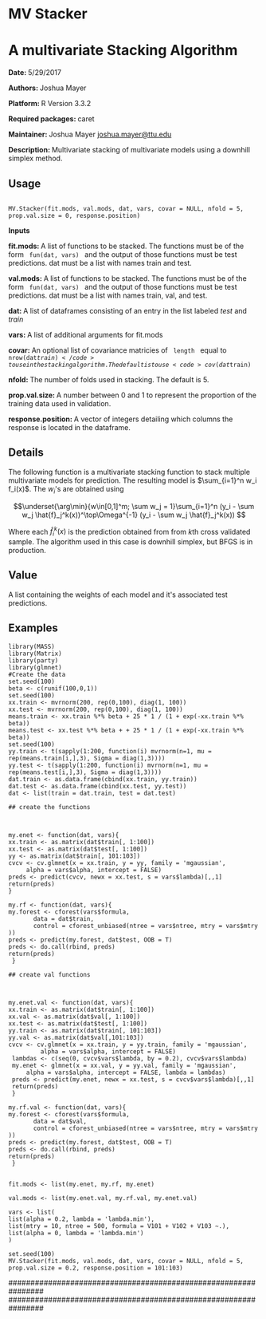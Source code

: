 
# MV Stacker

<h1> A multivariate Stacking Algorithm </h1>

<b> Date: </b> 5/29/2017

<b> Authors: </b> Joshua Mayer

<b> Platform: </b> R Version 3.3.2

<b> Required packages: </b>  caret

<b> Maintainer: </b> Joshua Mayer <emph> joshua.mayer@ttu.edu </emph> 

<b> Description: </b> Multivariate stacking of multivariate models using a downhill simplex method.

<h2> Usage </h2>

<code>
MV.Stacker(fit.mods, val.mods, dat, vars, covar = NULL, nfold = 5, prop.val.size = 0, response.position)
</code>

<b> Inputs </b>

<strong> fit.mods: </strong> A list of functions to be stacked. The functions must be of the form <code> fun(dat, vars) </code> and the output of those functions must be test predictions. dat must be a list with names train and test.

<strong> val.mods: </strong> A list of functions to be stacked. The functions must be of the form <code> fun(dat, vars) </code> and the output of those functions must be test predictions. dat must be a list with names train, val, and test.

<strong> dat: </strong> A list of dataframes consisting of an entry in the list labeled <i> test </i> and <i> train </i>

<strong> vars: </strong> A list of additional arguments for fit.mods

<strong> covar: </strong> An optional list of covariance matricies of <code> length </code> equal to <code>nrow(dat$train) </code>  to use in the stacking algorithm. The default is to use <code> cov(dat$train) </code>

<strong> nfold: </strong> The number of folds used in stacking. The default is 5.

<strong> prop.val.size: </strong> A number between 0 and 1 to represent the proportion of the training data used in validation.

<strong> response.position: </strong> A vector of integers detailing which columns the response is located in the dataframe.


<h2> Details </h2> 

The following function is a multivariate stacking function to stack multiple multivariate models for prediction. The resulting model is $\sum_{i=1}^n w_i f_i(x)$. The $w_i$'s are obtained using 

$$\underset{\arg\min}{w\in[0,1]^m; \sum w_j = 1}\sum_{i=1}^n (y_i - \sum w_j \hat{f}_j^k(x))^\top\Omega^{-1} (y_i - \sum w_j \hat{f}_j^k(x)) $$

Where each $\hat{f}_i^k(x)$ is the prediction obtained from from $k$th cross validated sample. The algorithm used in this case is downhill simplex, but BFGS is in production.

<h2> Value </h2> A list containing the weights of each model and it's associated test predictions. 

<h2> Examples </h2> 

    library(MASS)
    library(Matrix)
    library(party)
    library(glmnet)
    #Create the data
    set.seed(100)
    beta <- c(runif(100,0,1))  
    set.seed(100)    
    xx.train <- mvrnorm(200, rep(0,100), diag(1, 100))
    xx.test <- mvrnorm(200, rep(0,100), diag(1, 100))
    means.train <- xx.train %*% beta + 25 * 1 / (1 + exp(-xx.train %*% beta))
    means.test <- xx.test %*% beta + + 25 * 1 / (1 + exp(-xx.train %*% beta))
    set.seed(100)
    yy.train <- t(sapply(1:200, function(i) mvrnorm(n=1, mu = rep(means.train[i,],3), Sigma = diag(1,3))))
    yy.test <- t(sapply(1:200, function(i) mvrnorm(n=1, mu = rep(means.test[i,],3), Sigma = diag(1,3))))   
    dat.train <- as.data.frame(cbind(xx.train, yy.train))
    dat.test <- as.data.frame(cbind(xx.test, yy.test))
    dat <- list(train = dat.train, test = dat.test)
    
    ## create the functions
    
    
    
    my.enet <- function(dat, vars){
    xx.train <- as.matrix(dat$train[, 1:100])
    xx.test <- as.matrix(dat$test[, 1:100])
    yy <- as.matrix(dat$train[, 101:103])
    cvcv <- cv.glmnet(x = xx.train, y = yy, family = 'mgaussian',
         alpha = vars$alpha, intercept = FALSE)
    preds <- predict(cvcv, newx = xx.test, s = vars$lambda)[,,1]
    return(preds)
    }
    
    my.rf <- function(dat, vars){
    my.forest <- cforest(vars$formula, 
           data = dat$train,
           control = cforest_unbiased(ntree = vars$ntree, mtry = vars$mtry ))
    preds <- predict(my.forest, dat$test, OOB = T)
    preds <- do.call(rbind, preds)
    return(preds)
     }

    ## create val functions 
    
    

    my.enet.val <- function(dat, vars){
    xx.train <- as.matrix(dat$train[, 1:100])
    xx.val <- as.matrix(dat$val[, 1:100])
    xx.test <- as.matrix(dat$test[, 1:100])
    yy.train <- as.matrix(dat$train[, 101:103])
    yy.val <- as.matrix(dat$val[,101:103])
    cvcv <- cv.glmnet(x = xx.train, y = yy.train, family = 'mgaussian',
             alpha = vars$alpha, intercept = FALSE)
     lambdas <- c(seq(0, cvcv$vars$lambda, by = 0.2), cvcv$vars$lambda)
     my.enet <- glmnet(x = xx.val, y = yy.val, family = 'mgaussian',
         alpha = vars$alpha, intercept = FALSE, lambda = lambdas)
     preds <- predict(my.enet, newx = xx.test, s = cvcv$vars$lambda)[,,1]
     return(preds)
     }

    my.rf.val <- function(dat, vars){
    my.forest <- cforest(vars$formula, 
           data = dat$val,
           control = cforest_unbiased(ntree = vars$ntree, mtry = vars$mtry ))
    preds <- predict(my.forest, dat$test, OOB = T)
    preds <- do.call(rbind, preds)
    return(preds)
     }


    fit.mods <- list(my.enet, my.rf, my.enet)
    
    val.mods <- list(my.enet.val, my.rf.val, my.enet.val)

    vars <- list(
    list(alpha = 0.2, lambda = 'lambda.min'),
    list(mtry = 10, ntree = 500, formula = V101 + V102 + V103 ~.),
    list(alpha = 0, lambda = 'lambda.min')
    )

    set.seed(100)
    MV.Stacker(fit.mods, val.mods, dat, vars, covar = NULL, nfold = 5, prop.val.size = 0.2, response.position = 101:103)

################################################################
################################################################


